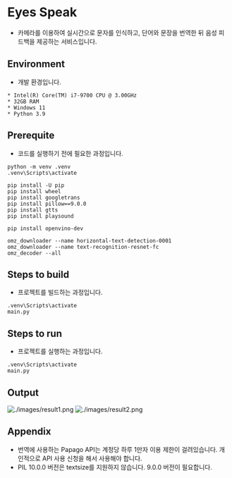 # Eyes Speak

* 카메라를 이용하여 실시간으로 문자를 인식하고, 단어와 문장을 번역한 뒤 음성 피드백을 제공하는 서비스입니다.

## Environment

* 개발 환경입니다.

```
* Intel(R) Core(TM) i7-9700 CPU @ 3.00GHz
* 32GB RAM
* Windows 11
* Python 3.9
```

## Prerequite

* 코드를 실행하기 전에 필요한 과정입니다.

```shell
python -m venv .venv
.venv\Scripts\activate

pip install -U pip
pip install wheel
pip install googletrans
pip install pillow==9.0.0
pip install gtts
pip install playsound

pip install openvino-dev

omz_downloader --name horizontal-text-detection-0001
omz_downloader --name text-recognition-resnet-fc
omz_decoder --all
```

## Steps to build

* 프로젝트를 빌드하는 과정입니다.

```shell
.venv\Scripts\activate
main.py
```

## Steps to run

* 프로젝트를 실행하는 과정입니다.

```shell
.venv\Scripts\activate
main.py
```

## Output

![./images/result1.png](./images/result1.png)
![./images/result2.png](./images/result2.png)

## Appendix

* 번역에 사용하는 Papago API는 계정당 하루 1만자 이용 제한이 걸려있습니다. 개인적으로 API 사용 신청을 해서 사용해야 합니다.
* PIL 10.0.0 버전은 textsize를 지원하지 않습니다. 9.0.0 버전이 필요합니다.

